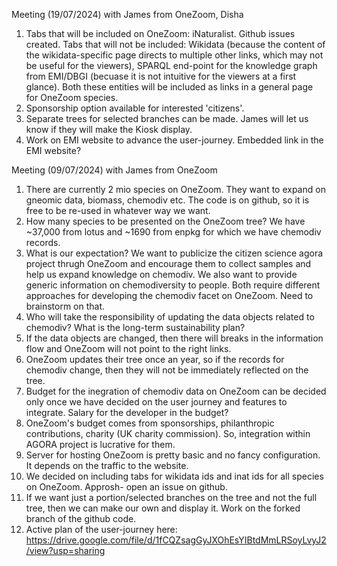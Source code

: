 Meeting (19/07/2024) with James from OneZoom, Disha

1. Tabs that will be included on OneZoom: iNaturalist. Github issues created.
   Tabs that will not be included: Wikidata (because the content of the wikidata-specific page directs to multiple other links, which may not be useful for the viewers), SPARQL end-point for the knowledge graph from EMI/DBGI (becuase it is not intuitive for the viewers at a first glance). Both these entities will be included as links in a general page for OneZoom species.
2. Sponsorship option available for interested 'citizens'.
3. Separate trees for selected branches can be made. James will let us know if they will make the Kiosk display.
4. Work on EMI website to advance the user-journey. Embedded link in the EMI website?


Meeting (09/07/2024) with James from OneZoom

1. There are currently 2 mio species on OneZoom. They want to expand on gneomic data, biomass, chemodiv etc. The code is on github, so it is free to be re-used in whatever way we want.
2. How many species to be presented on the OneZoom tree? We have ~37,000 from lotus and ~1690 from enpkg for which we have chemodiv records.
3. What is our expectation? We want to publicize the citizen science agora project thrugh OneZoom and encourage them to collect samples and help us expand knowledge on chemodiv. We also want to provide generic information on chemodiversity to people. Both  require different approaches for developing the chemodiv facet on OneZoom. Need to brainstorm on that. 
4. Who will take the responsibility of updating the data objects related to chemodiv? What is the long-term sustainability plan?
5. If the data objects are changed, then there will breaks in the information flow and OneZoom will not point to the right links. 
6. OneZoom updates their tree once an year, so if the records for chemodiv change, then they will not be immediately reflected on the tree.
7. Budget for the inegration of chemodiv data on OneZoom can be decided only once we have decided on the user journey and features to integrate. Salary for the developer in the budget?
8. OneZoom's budget comes from sponsorships, philanthropic contributions, charity (UK charity commission). So, integration within AGORA project is lucrative for them.
9. Server for hosting OneZoom is pretty basic and no fancy configuration. It depends on the traffic to the website.
10. We decided on including tabs for wikidata ids and inat ids for all species on OneZoom. Approsh- open an issue on github.
11. If we want just a portion/selected branches on the tree and not the full tree, then we can make our own and display it. Work on the forked branch of the github code.
12. Active plan of the user-journey here: https://drive.google.com/file/d/1fCQZsagGyJXOhEsYIBtdMmLRSoyLvyJ2/view?usp=sharing
